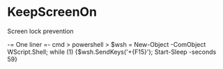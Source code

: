 # KeepScreenOn
Screen lock prevention

-= One liner =- cmd > powershell > 
$wsh = New-Object -ComObject WScript.Shell; while (1) {$wsh.SendKeys('+{F15}'); Start-Sleep -seconds 59}
